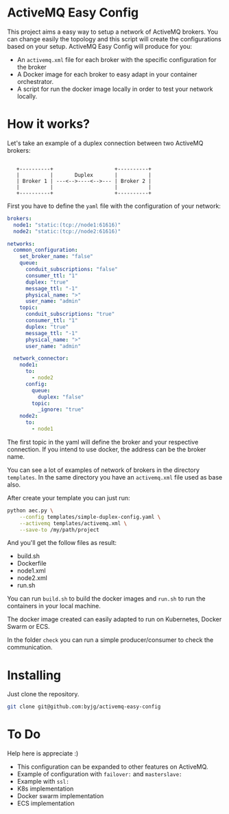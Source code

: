 # ActiveMQ Easy Config

This project aims a easy way to setup a network of ActiveMQ brokers. You can change easily the topology and this 
script will create the configurations based on your setup. ActiveMQ Easy Config will produce for you:

- An `activemq.xml` file for each broker with the specific configuration for the broker
- A Docker image for each broker to easy adapt in your container orchestrator.
- A script for run the docker image locally in order to test your network locally.
 

# How it works?

Let's take an example of a duplex connection between two ActiveMQ brokers: 

```

   +----------+                    +----------+
   |          |       Duplex       |          |  
   | Broker 1 | ---<-->----<-->--- | Broker 2 |
   |          |                    |          | 
   +----------+                    +----------+

```

First you have to define the `yaml` file with the configuration of your network:

```yaml
brokers:
  node1: "static:(tcp://node1:61616)"
  node2: "static:(tcp://node2:61616)"

networks:
  common_configuration:
    set_broker_name: "false"
    queue:
      conduit_subscriptions: "false"
      consumer_ttl: "1"
      duplex: "true"
      message_ttl: "-1"
      physical_name: ">"
      user_name: "admin"
    topic:
      conduit_subscriptions: "true"
      consumer_ttl: "1"
      duplex: "true"
      message_ttl: "-1"
      physical_name: ">"
      user_name: "admin"

  network_connector:
    node1:
      to:
        - node2
      config:
        queue:
          duplex: "false"
        topic:
          _ignore: "true"
    node2:
      to:
        - node1
``` 

The first topic in the yaml will define the broker and your respective connection. 
If you intend to use docker, the address can be the broker name. 

You can see a lot of examples of network of brokers in the directory `templates`. In the same directory
you have an `activemq.xml` file used as base also.

After create your template you can just run:

```bash
python aec.py \
    --config templates/simple-duplex-config.yaml \
    --activemq templates/activemq.xml \
    --save-to /my/path/project
```

And you'll get the follow files as result:

- build.sh
- Dockerfile
- node1.xml
- node2.xml
- run.sh

You can run `build.sh` to build the docker images and `run.sh` to run the containers in your local machine. 

The docker image created can easily adapted to run on Kubernetes, Docker Swarm or ECS.

In the folder `check` you can run a simple producer/consumer to check the communication.

# Installing

Just clone the repository.

```bash
git clone git@github.com:byjg/activemq-easy-config
```  

# To Do

Help here is appreciate :)

- This configuration can be expanded to other features on ActiveMQ.
- Example of configuration with `failover:` and `masterslave:`
- Example with `ssl:`
- K8s implementation
- Docker swarm implementation
- ECS implementation 

